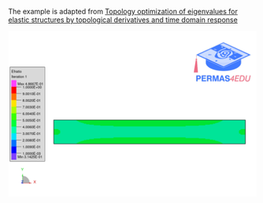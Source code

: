 The example is adapted from [Topology optimization of eigenvalues for elastic structures by topological derivatives and time domain response](http://dx.doi.org/10.1299/mej.25-00129)

![Element filling ratio](efratio.gif)
